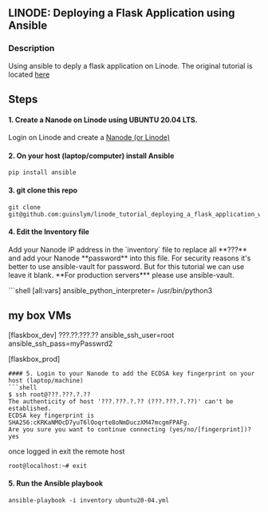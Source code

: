 
## LINODE: Deploying a Flask Application using Ansible


### Description
<p>
  Using ansible to deply a flask application on Linode. The original tutorial is located <a href="https://www.linode.com/docs/development/python/flask-and-gunicorn-on-ubuntu/" target="_blank">here</a>
</p>

## Steps

#### 1. Create a Nanode on Linode using UBUNTU 20.04 LTS.
<p>
  Login on Linode and create a <a href="https://cloud.linode.com/linodes/create" target="_blank">Nanode (or Linode)</a>
</p>

#### 2. On your host (laptop/computer) install Ansible
```shell 
pip install ansible
```
#### 3. git clone this repo
```shell 
git clone git@github.com:guinslym/linode_tutorial_deploying_a_flask_application_with_ansible.git
```
#### 4. Edit the Inventory file
<p>
 Add your Nanode IP address in the `inventory` file to replace all **???** and add your Nanode **password** into this file. For security reasons it's better to use ansible-vault for password. But for this tutorial we can use leave it blank. **For production servers*** please use ansible-vault.
</p>
```shell 
[all:vars]
ansible_python_interpreter= /usr/bin/python3

## my box VMs ##
[flaskbox_dev]
???.??.???.?? ansible_ssh_user=root ansible_ssh_pass=myPasswrd2

[flaskbox_prod]
```
#### 5. Login to your Nanode to add the ECDSA key fingerprint on your host (laptop/machine)
```shell 
$ ssh root@???.???.?.??
The authenticity of host '???.???.?.?? (???.???.?.??)' can't be established.
ECDSA key fingerprint is SHA256:cKRKaNMOcD7yuT6lOoqrte8oNmDuczXM47mcgmFPAFg.
Are you sure you want to continue connecting (yes/no/[fingerprint])? yes
```
once logged in exit the remote host
```shell 
root@localhost:~# exit
```

#### 5. Run the Ansible playbook
```shell 
ansible-playbook -i inventory ubuntu20-04.yml 
```
